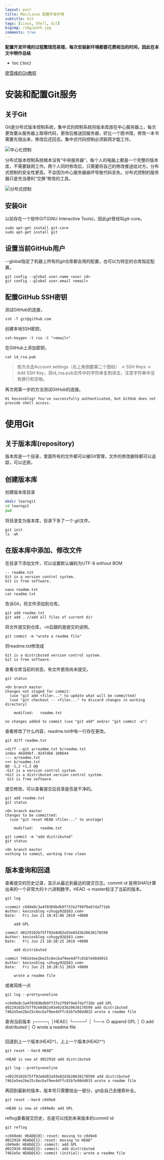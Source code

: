 ```yaml
---
layout: post
title: Mac/Linux 配置开发环境
subtitle: Git
tags: [Linux, Shell, Git]
bigimg: /img/path.jpg
comments: true
---
```

**配置开发环境的过程繁琐而易错，每次安装新环境都要花费相当的时间，因此在本文中稍作总结**

* toc
{:toc}

[廖雪峰的Git教程](https://www.liaoxuefeng.com)

# 安装和配置Git服务

## 关于Git

Git是分布式版本控制系统，集中式的控制系统将版本库放在中心服务器上，每次更改要从服务器上取得代码，更改后推送回服务器，好比一个图书馆，修改一本书需要先借出来，修改后还回去。集中式代码控制必须联网才能工作。

![中心化控制](https://static.liaoxuefeng.com/files/attachments/918921540355872/0)

分布式版本控制系统根本没有“中央服务器”，每个人的电脑上都是一个完整的版本库，不需要联网工作。两个人同时修改后，只需要将自己的修改推送给对方。分布式控制的安全性更高，不会因为中心服务器崩坏导致代码丢失。分布式控制的服务器只是充当便利“交换”修改的工具。


![分布式控制](https://static.liaoxuefeng.com/files/attachments/918921562236160/0)

## 安装Git

以前存在一个软件GIT(GNU Interactive Tools)，因此git曾经叫git-core。
```
sudo apt-get install git-core
sudo apt-get install git
```
## 设置当前GitHub用户

--global指定了机器上所有的git仓库都会用的配置，也可以为特定的仓库指定配置。
```
git config --global user.name <user id>
git config --global user.email <email>
```
## 配置GitHub SSH密钥
测试GitHub的连接，
```
ssh -T git@github.com
```
创建本地SSH密钥，
```
ssh-keygen -t rsa -C "<email>"
```
在GitHub上添加密钥，
```
cat id_rsa.pub
```
> 依次点击Account settings（右上角倒数第二个图标） -> SSH Keys -> Add SSH Key，将id_rsa.pub文件中的字符串复制进去，注意字符串中没有换行和空格。

再次用第一步的方法测试GitHub的连接。
```
Hi kevinsblog! You've successfully authenticated, but GitHub does not provide shell access.
```

# 使用Git

## 关于版本库(repository)

版本库是一个目录，里面所有的文件都可以被Git管理，文件的修改删除都可以追踪，可以还原。

## 创建版本库

创建版本库目录
```sh
mkdir learngit
cd learngit
pwd
```

将目录变为版本库，目录下多了一个.git文件。
```
git init
ls -ah
```

## 在版本库中添加、修改文件

在目录下添加文件，可以设置默认编码为UTF-8 without BOM
```
-- readme.txt
Git is a version control system.
Git is free software.

nano readme.txt
cat readme.txt
```
告诉Git，将文件添加到仓库。
```
git add readme.txt
git add . //add all files of current dir
```
将文件提交到仓库，-m后跟的是提交的说明。
```
git commit -m "wrote a readme file"
```

将readme.txt修改成
```
Git is a distributed version control system.
Git is free software.
```
查看仓库当前的状态，有文件更改尚未提交。
```
git status

>On branch master
Changes not staged for commit:
  (use "git add <file>..." to update what will be committed)
  (use "git checkout -- <file>..." to discard changes in working directory)

	modified:   readme.txt

no changes added to commit (use "git add" and/or "git commit -a")
```
查看修改了什么内容，readme.txt中有一行存在更改。
```
git diff readme.txt

>diff --git a/readme.txt b/readme.txt
index 46d49bf..9247db6 100644
--- a/readme.txt
+++ b/readme.txt
@@ -1,2 +1,2 @@
-Git is a version control system.
+Git is a distributed version control system.
 Git is free software.
```
提交修改，可以查看提交后目录是否是干净的。
```
git add readme.txt
git status

>On branch master
Changes to be committed:
  (use "git reset HEAD <file>..." to unstage)

	modified:   readme.txt

git commit -m "add distributed"
git status

>On branch master
nothing to commit, working tree clean
```

## 版本查询和回退

查看提交的历史记录，显示从最近到最远的提交日志。commit id 是用SHA1计算出来的一个非常大的十六进制数字。HEAD -> master标注了当前的版本。
```
git log

>commit c049e8c3a4f0369bdb9f737e2f99f9e67daf71bb
Author: kevinsblog <zhugy92@163.com>
Date:   Fri Jun 21 10:41:06 2019 +0800

    add GPL

commit d0229102b75ff92e8d82a93e02d3b20638178599
Author: kevinsblog <zhugy92@163.com>
Date:   Fri Jun 21 10:38:25 2019 +0800

    add distributed

commit 7462e5ee2be25c8ecbaf9ee4dffc81b7e98dd015
Author: kevinsblog <zhugy92@163.com>
Date:   Fri Jun 21 10:28:51 2019 +0800

    wrote a readme file
```
或者简练一点
```
git log --pretty=oneline

>c049e8c3a4f0369bdb9f737e2f99f9e67daf71bb add GPL
d0229102b75ff92e8d82a93e02d3b20638178599 add distributed
7462e5ee2be25c8ecbaf9ee4dffc81b7e98dd015 wrote a readme file
```
查询当前版本
┌────┐
│HEAD│
└────┘
   │
   └──> ○ append GPL
        │
        ○ add distributed
        │
        ○ wrote a readme file

```

```
回退到上一个版本(HEAD^)，上上一个版本(HEAD^^)
```
git reset --hard HEAD^

>HEAD is now at d022910 add distributed

git log --pretty=oneline

>d0229102b75ff92e8d82a93e02d3b20638178599 add distributed
7462e5ee2be25c8ecbaf9ee4dffc81b7e98dd015 wrote a readme file
```
再回到最新的版本，版本号只需要给出一部分，git会自己去搜索补全。
```
git reset --hard c049e8

>HEAD is now at c049e8c add GPL
```
reflog查看提交历史，总是可以找到未来版本的commit id
```
git reflog

>c049e8c HEAD@{0}: reset: moving to c049e8
d022910 HEAD@{1}: reset: moving to HEAD^
c049e8c HEAD@{2}: commit: add GPL
d022910 HEAD@{3}: commit: add distributed
7462e5e HEAD@{4}: commit (initial): wrote a readme file
```